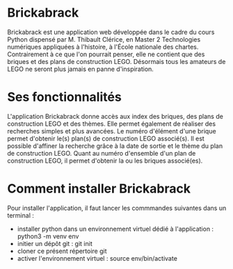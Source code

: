 # Brickabrack
Brickabrack est une application web développée dans le cadre du cours Python dispensé par M. Thibault Clérice, en Master 2 Technologies numériques appliquées à l'histoire, à l'École nationale des chartes.
Contrairement à ce que l'on pourrait penser, elle ne contient que des briques et des plans de construction LEGO. Désormais tous les amateurs de LEGO 
ne seront plus jamais en panne d'inspiration. 
# Ses fonctionnalités
L'application Brickabrack donne accès aux index des briques, des plans de construction LEGO et des thèmes. Elle permet également de réaliser des recherches simples et plus avancées.
Le numéro d'élément d'une brique permet d'obtenir le(s) plan(s) de construction LEGO associé(s). Il est possible d'affiner la recherche grâce à la date de sortie et le thème du plan de construction LEGO. 
Quant au numéro d'ensemble d'un plan de construction LEGO, il permet d'obtenir la ou les briques associé(es).
# Comment installer Brickabrack
Pour installer l'application, il faut lancer les commmandes suivantes dans un terminal :
- installer python dans un environnement virtuel dédié à l'application : python3 -m venv env
- initier un dépôt git : git init
- cloner ce présent répertoire git
- activer l'environnement virtuel : source env/bin/activate
